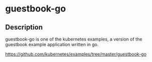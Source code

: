 # guestbook-go

## Description
guestbook-go is one of the kubernetes examples, a version of the guestbook example application written in go.

https://github.com/kubernetes/examples/tree/master/guestbook-go
